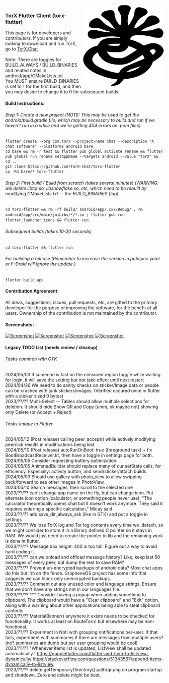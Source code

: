 <img alt="Logo" width="256" height="256" src="https://raw.githubusercontent.com/TorX-Chat/torx-gtk4/main/other/scalable/apps/logo-torx-symbolic.svg" align="right" style="position: relative; top: 0; left: 0;">

### TorX Flutter Client (torx-flutter)
This page is for developers and contributors. If you are simply looking to download and run TorX, go to [TorX.Chat](https://torx.chat)
<br>
<br>Note: There are toggles for BUILD_ALWAYS / BUILD_BINARIES and related notes in android/app/CMakeLists.txt
<br>You MUST ensure BUILD_BINARIES is set to 1 for the first build, and then you may desire to change it to 0 for subsequent builds.

#### Build Instructions:

###### Step 1: Create a new project (NOTE: This may be used to get the android/build.gradle file, which may be necessary to build and run if we haven't run in a while and we're getting 404 errors on .pom files)
```
flutter create --org com.torx --project-name chat --description "A chat software" --platforms android bare
cd bare && rm -r test && flutter pub global activate rename && flutter pub global run rename setAppName --targets android --value "TorX" && cd ..
git clone https://github.com/TorX-Chat/torx-flutter
cp -Rn bare/* torx-flutter
```

###### Step 2: First build / Build from scratch (takes several minutes) (WARNING: will delete libtor.so, libsnowflake.so, etc, which need to be rebuilt by modifying CMakeLists.txt -- the BUILD_BINARIES flag)
`cd torx-flutter && rm -rf build/ android/app/.cxx/Debug/ ; rm android/app/src/main/jniLibs/*/*.so ; flutter pub run flutter_launcher_icons && flutter run`

###### Subsequent builds (takes 10-20 seconds)
`cd torx-flutter && flutter run`

###### For building a release (Remember to increase the version in pubspec.yaml or F-Droid will ignore the update.)
`flutter build apk`

#### Contribution Agreement:
All ideas, suggestions, issues, pull requests, etc, are gifted to the primary developer for the purpose of improving the software, for the benefit of all users. Ownership of the contribution is not maintained by the contributor.

#### Screenshots:
<a href="images/mobile_peerlist.png"><img src="images/mobile_peerlist.png" alt="Screenshot" style="max-height:400px;"></a>
<a href="images/mobile_grandchild.png"><img src="images/mobile_grandchild.png" alt="Screenshot" style="max-height:400px;"></a>
<a href="images/mobile_add_group.png"><img src="images/mobile_add_group.png" alt="Screenshot" style="max-height:400px;"></a>
<a href="images/mobile_group.png"><img src="images/mobile_group.png" alt="Screenshot" style="max-height:400px;"></a>

#### Legacy TODO List (needs review / cleanup)
###### Tasks common with GTK
2024/05/03 If someone is fast on the censored region toggle while waiting for login, it will save the setting but not take effect until next restart
<br>2024/04/26 We need to do sanity checks on sticker/Image data or people can be crashed with junk stickers/images. (Verified occured once in flutter with a sticker sized 0 bytes)
<br>2023/??/?? Multi-Select -- Tables should allow multiple selections for deletion. It should hide Show QR and Copy (umm, ok maybe not) showing only Delete (or Accept + Reject)

###### Tasks unique to Flutter
2024/05/12 (Post release) calling peer_accept() while actively modifying peernick results in modifications being lost
<br>2024/05/10 (Post release) autoRunOnBoot: true (foreground task) + fix BootBroadcastReceiver.kt, then have a toggle in settings page for both.
<br>2024/05/05 Consider requesting battery optimization
<br>2024/05/05 AnimatedBuilder should replace many of our setState calls, for efficiency. Especially: activity button, and send/sticker/attach builds
<br>2024/05/03 Should use gallery with photo_view to allow swipping back/forward to see other images in PhotoView.
<br>2024/05/10 Search messages, then scroll to the selected one
<br>2023/??/?? can't change app name on the fly, but can change icon. Put alternate icon option (calculator, or something people never use). "The calculator theoretically opens chat but it doesn't work anymore. They said it requires entering a specific calculation," Micay said. 
<br>2023/??/?? add save_dir_always_ask (like in GTK) and put a toggle in settings
<br>2023/??/?? We lose TorX log and Tor log contents every time we .detach, so we might consider to store it in a library defined C pointer so it stays in RAM. We would just need to create the pointer in lib and the remaining work is done in flutter.
<br>2023/??/?? Message box height: 400 is too tall. Figure out a way to avoid hard coding it.
<br>2023/??/?? can we onload and offload message history? Like, keep last 50 messages of every peer, but dump the rest to save RAM?
<br>2023/??/?? Prevent un-encrypted backups of android data? Most chat apps do this but i'm on the fence. GrapheneOS project has some info that suggests we can block only unencrypted backups.
<br>2023/??/?? Comment out any unused color and language strings. Ensure that we don't have any strings not in our languages file.
<br>2023/??/?? *** Consider having a popup when adding something to clipboard. The clipboard would have a "Clear clipboard" and "Exit" option, along with a warning about other applications being able to steal clipboard contents
<br>2023/??/?? MaterialBanner() anywhere it exists needs to be checked for functionality. It works at least on RouteTorrc but elsewhere may be non-functional.
<br>2023/??/?? Experiment in Noti with grouping notifications per-user. If that fails, experiment with summaries if there are messages from multiple users? (no? summaries are dumb but per user grouping would be cool)
<br>2023/??/?? "Whenever items list is updated, ListView shall be updated automatically." https://googleflutter.com/flutter-add-item-to-listview-dynamically/ https://stackoverflow.com/questions/51343567/append-items-dynamically-to-listview
<br>2023/??/?? delete getTemporaryDirectory().path/qr.png on program startup and shutdown. Zero and delete might be best.
